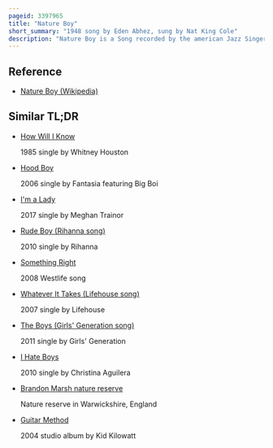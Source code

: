 ```yaml
---
pageid: 3397965
title: "Nature Boy"
short_summary: "1948 song by Eden Abhez, sung by Nat King Cole"
description: "Nature Boy is a Song recorded by the american Jazz Singer nat King Cole. It was released as a single by Capitol Records on 29 March 1948 and appeared later on the Album the nat King Cole Story. It was written by eden Ahbez as Tribute to Bill Pester who practiced the Naturmensch and Lebensreform Philosophies adopted by Ahb. The Lyrics of the Song Relate to a los Angeles Group called Nature Boys in the 1940s a Subculture of Proto-Hippies of which Ahbez was a Member."
---
```


## Reference

- [Nature Boy (Wikipedia)](https://en.wikipedia.org/?curid=3397965)

## Similar TL;DR

- [How Will I Know](/tldr/en/how-will-i-know)

  1985 single by Whitney Houston

- [Hood Boy](/tldr/en/hood-boy)

  2006 single by Fantasia featuring Big Boi

- [I'm a Lady](/tldr/en/im-a-lady)

  2017 single by Meghan Trainor

- [Rude Boy (Rihanna song)](/tldr/en/rude-boy-rihanna-song)

  2010 single by Rihanna

- [Something Right](/tldr/en/something-right)

  2008 Westlife song

- [Whatever It Takes (Lifehouse song)](/tldr/en/whatever-it-takes-lifehouse-song)

  2007 single by Lifehouse

- [The Boys (Girls' Generation song)](/tldr/en/the-boys-girls-generation-song)

  2011 single by Girls' Generation

- [I Hate Boys](/tldr/en/i-hate-boys)

  2010 single by Christina Aguilera

- [Brandon Marsh nature reserve](/tldr/en/brandon-marsh-nature-reserve)

  Nature reserve in Warwickshire, England

- [Guitar Method](/tldr/en/guitar-method)

  2004 studio album by Kid Kilowatt
